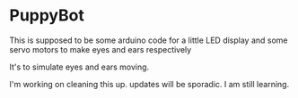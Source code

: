 # PuppyBot

This is supposed to be some arduino code for a little LED display and some servo motors to make eyes and ears respectively

It's to simulate eyes and ears moving.

I'm working on cleaning this up. updates will be sporadic.
I am still learning.